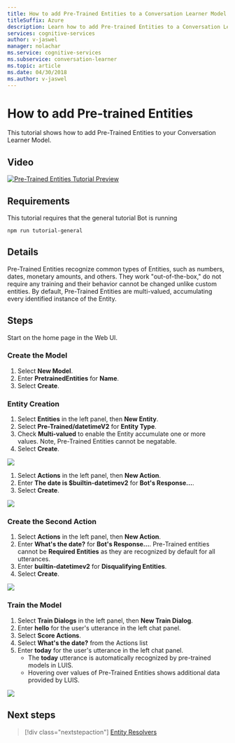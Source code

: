 ```yaml
---
title: How to add Pre-Trained Entities to a Conversation Learner Model - Microsoft Cognitive Services | Microsoft Docs
titleSuffix: Azure
description: Learn how to add Pre-trained Entities to a Conversation Learner Model.
services: cognitive-services
author: v-jaswel
manager: nolachar
ms.service: cognitive-services
ms.subservice: conversation-learner
ms.topic: article
ms.date: 04/30/2018
ms.author: v-jaswel
---
```

# How to add Pre-trained Entities
This tutorial shows how to add Pre-Trained Entities to your Conversation Learner Model.

## Video

[![Pre-Trained Entities Tutorial Preview](https://aka.ms/cl_Tutorial_v3_PreTrainedEntities_Preview)](https://aka.ms/cl_Tutorial_v3_PreTrainedEntities)

## Requirements
This tutorial requires that the general tutorial Bot is running

	npm run tutorial-general

## Details

Pre-Trained Entities recognize common types of Entities, such as numbers, dates, monetary amounts, and others.  They work "out-of-the-box," do not require any training and their behavior cannot be changed unlike custom entities.  By default, Pre-Trained Entities are multi-valued, accumulating every identified instance of the Entity.

## Steps

Start on the home page in the Web UI.

### Create the Model

1. Select **New Model**.
2. Enter **PretrainedEntities** for **Name**.
3. Select **Create**.

### Entity Creation

1. Select **Entities** in the left panel, then **New Entity**.
2. Select **Pre-Trained/datetimeV2** for **Entity Type**.
3. Check **Multi-valued** to enable the Entity accumulate one or more values. Note, Pre-Trained Entities cannot be negatable.
4. Select **Create**.

![](../media/T08_entity_create.png)

1. Select **Actions** in the left panel, then **New Action**.
2. Enter **The date is $builtin-datetimev2** for **Bot's Response...**.
3. Select **Create**.

![](../media/T08_action_create_1.png)

### Create the Second Action

1. Select **Actions** in the left panel, then **New Action**.
2. Enter **What's the date?** for **Bot's Response...**. Pre-Trained entities cannot be **Required Entities** as they are recognized by default for all utterances.
3. Enter **builtin-datetimev2** for **Disqualifying Entities**.
4. Select **Create**.

![](../media/T08_action_create_2.png)

### Train the Model

1. Select **Train Dialogs** in the left panel, then **New Train Dialog**.
2. Enter **hello** for the user's utterance in the left chat panel.
3. Select **Score Actions**.
4. Select **What's the date?** from the Actions list
5. Enter **today** for the user's utterance in the left chat panel.
	- The **today** utterance is automatically recognized by pre-trained models in LUIS.
	- Hovering over values of Pre-Trained Entities shows additional data provided by LUIS.

![](../media/T08_training.png)

## Next steps

> [!div class="nextstepaction"]
> [Entity Resolvers](./09-entity-resolvers.md)

